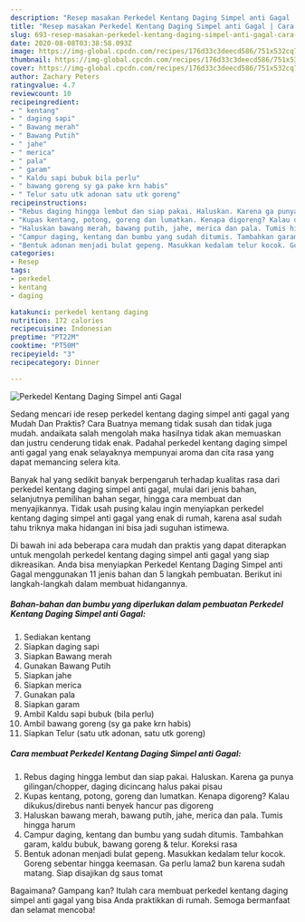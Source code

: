 ```yaml
---
description: "Resep masakan Perkedel Kentang Daging Simpel anti Gagal | Cara Masak Perkedel Kentang Daging Simpel anti Gagal Yang Enak Dan Mudah"
title: "Resep masakan Perkedel Kentang Daging Simpel anti Gagal | Cara Masak Perkedel Kentang Daging Simpel anti Gagal Yang Enak Dan Mudah"
slug: 693-resep-masakan-perkedel-kentang-daging-simpel-anti-gagal-cara-masak-perkedel-kentang-daging-simpel-anti-gagal-yang-enak-dan-mudah
date: 2020-08-08T03:38:58.093Z
image: https://img-global.cpcdn.com/recipes/176d33c3deecd586/751x532cq70/perkedel-kentang-daging-simpel-anti-gagal-foto-resep-utama.jpg
thumbnail: https://img-global.cpcdn.com/recipes/176d33c3deecd586/751x532cq70/perkedel-kentang-daging-simpel-anti-gagal-foto-resep-utama.jpg
cover: https://img-global.cpcdn.com/recipes/176d33c3deecd586/751x532cq70/perkedel-kentang-daging-simpel-anti-gagal-foto-resep-utama.jpg
author: Zachary Peters
ratingvalue: 4.7
reviewcount: 10
recipeingredient:
- " kentang"
- " daging sapi"
- " Bawang merah"
- " Bawang Putih"
- " jahe"
- " merica"
- " pala"
- " garam"
- " Kaldu sapi bubuk bila perlu"
- " bawang goreng sy ga pake krn habis"
- " Telur satu utk adonan satu utk goreng"
recipeinstructions:
- "Rebus daging hingga lembut dan siap pakai. Haluskan. Karena ga punya gilingan/chopper, daging dicincang halus pakai pisau"
- "Kupas kentang, potong, goreng dan lumatkan. Kenapa digoreng? Kalau dikukus/direbus nanti benyek hancur pas digoreng"
- "Haluskan bawang merah, bawang putih, jahe, merica dan pala. Tumis hingga harum"
- "Campur daging, kentang dan bumbu yang sudah ditumis. Tambahkan garam, kaldu bubuk, bawang goreng &amp; telur. Koreksi rasa"
- "Bentuk adonan menjadi bulat gepeng. Masukkan kedalam telur kocok. Goreng sebentar hingga keemasan. Ga perlu lama2 bun karena sudah matang. Siap disajikan dg saus tomat"
categories:
- Resep
tags:
- perkedel
- kentang
- daging

katakunci: perkedel kentang daging 
nutrition: 172 calories
recipecuisine: Indonesian
preptime: "PT22M"
cooktime: "PT50M"
recipeyield: "3"
recipecategory: Dinner

---
```



![Perkedel Kentang Daging Simpel anti Gagal](https://img-global.cpcdn.com/recipes/176d33c3deecd586/751x532cq70/perkedel-kentang-daging-simpel-anti-gagal-foto-resep-utama.jpg)

Sedang mencari ide resep perkedel kentang daging simpel anti gagal yang Mudah Dan Praktis? Cara Buatnya memang tidak susah dan tidak juga mudah. andaikata salah mengolah maka hasilnya tidak akan memuaskan dan justru cenderung tidak enak. Padahal perkedel kentang daging simpel anti gagal yang enak selayaknya mempunyai aroma dan cita rasa yang dapat memancing selera kita.

Banyak hal yang sedikit banyak berpengaruh terhadap kualitas rasa dari perkedel kentang daging simpel anti gagal, mulai dari jenis bahan, selanjutnya pemilihan bahan segar, hingga cara membuat dan menyajikannya. Tidak usah pusing kalau ingin menyiapkan perkedel kentang daging simpel anti gagal yang enak di rumah, karena asal sudah tahu triknya maka hidangan ini bisa jadi suguhan istimewa.




Di bawah ini ada beberapa cara mudah dan praktis yang dapat diterapkan untuk mengolah perkedel kentang daging simpel anti gagal yang siap dikreasikan. Anda bisa menyiapkan Perkedel Kentang Daging Simpel anti Gagal menggunakan 11 jenis bahan dan 5 langkah pembuatan. Berikut ini langkah-langkah dalam membuat hidangannya.

<!--inarticleads1-->

##### Bahan-bahan dan bumbu yang diperlukan dalam pembuatan Perkedel Kentang Daging Simpel anti Gagal:

1. Sediakan  kentang
1. Siapkan  daging sapi
1. Siapkan  Bawang merah
1. Gunakan  Bawang Putih
1. Siapkan  jahe
1. Siapkan  merica
1. Gunakan  pala
1. Siapkan  garam
1. Ambil  Kaldu sapi bubuk (bila perlu)
1. Ambil  bawang goreng (sy ga pake krn habis)
1. Siapkan  Telur (satu utk adonan, satu utk goreng)




<!--inarticleads2-->

##### Cara membuat Perkedel Kentang Daging Simpel anti Gagal:

1. Rebus daging hingga lembut dan siap pakai. Haluskan. Karena ga punya gilingan/chopper, daging dicincang halus pakai pisau
1. Kupas kentang, potong, goreng dan lumatkan. Kenapa digoreng? Kalau dikukus/direbus nanti benyek hancur pas digoreng
1. Haluskan bawang merah, bawang putih, jahe, merica dan pala. Tumis hingga harum
1. Campur daging, kentang dan bumbu yang sudah ditumis. Tambahkan garam, kaldu bubuk, bawang goreng &amp; telur. Koreksi rasa
1. Bentuk adonan menjadi bulat gepeng. Masukkan kedalam telur kocok. Goreng sebentar hingga keemasan. Ga perlu lama2 bun karena sudah matang. Siap disajikan dg saus tomat




Bagaimana? Gampang kan? Itulah cara membuat perkedel kentang daging simpel anti gagal yang bisa Anda praktikkan di rumah. Semoga bermanfaat dan selamat mencoba!
